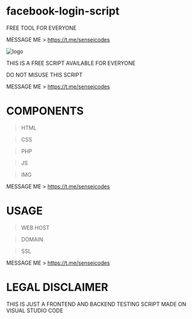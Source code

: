 # facebook-login-script
FREE TOOL FOR EVERYONE 

MESSAGE ME > https://t.me/senseicodes

![logo](https://user-images.githubusercontent.com/125784563/220335996-871978ba-4a35-444d-a8da-b3c84d03893a.svg)


THIS IS A FREE SCRIPT AVAILABLE FOR EVERYONE

DO NOT MISUSE THIS SCRIPT

MESSAGE ME > https://t.me/senseicodes


# COMPONENTS
> HTML

> CSS

> PHP

> JS

> IMG

MESSAGE ME > https://t.me/senseicodes


# USAGE
> WEB HOST

> DOMAIN

> SSL

MESSAGE ME > https://t.me/senseicodes

# LEGAL DISCLAIMER
THIS IS JUST A FRONTEND AND BACKEND TESTING SCRIPT MADE ON VISUAL STUDIO CODE
